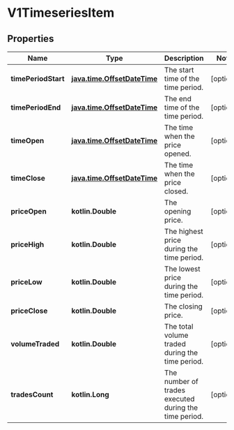 
# V1TimeseriesItem

## Properties
| Name | Type | Description | Notes |
| ------------ | ------------- | ------------- | ------------- |
| **timePeriodStart** | [**java.time.OffsetDateTime**](java.time.OffsetDateTime.md) | The start time of the time period. |  [optional] |
| **timePeriodEnd** | [**java.time.OffsetDateTime**](java.time.OffsetDateTime.md) | The end time of the time period. |  [optional] |
| **timeOpen** | [**java.time.OffsetDateTime**](java.time.OffsetDateTime.md) | The time when the price opened. |  [optional] |
| **timeClose** | [**java.time.OffsetDateTime**](java.time.OffsetDateTime.md) | The time when the price closed. |  [optional] |
| **priceOpen** | **kotlin.Double** | The opening price. |  [optional] |
| **priceHigh** | **kotlin.Double** | The highest price during the time period. |  [optional] |
| **priceLow** | **kotlin.Double** | The lowest price during the time period. |  [optional] |
| **priceClose** | **kotlin.Double** | The closing price. |  [optional] |
| **volumeTraded** | **kotlin.Double** | The total volume traded during the time period. |  [optional] |
| **tradesCount** | **kotlin.Long** | The number of trades executed during the time period. |  [optional] |



